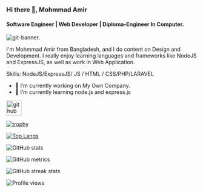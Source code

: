 
### Hi there 👋, Mohmmad Amir
#### Software Engineer | Web Developer | Diploma-Engineer In Computer.
![git-banner](https://user-images.githubusercontent.com/76723565/221138602-cf89ec31-9ff9-4c9a-9c50-707d3f8d8cd0.jpg).

I'm Mohmmad Amir from Bangladesh, and I do content on Design and Development. I really enjoy learning languages and frameworks like NodeJS and ExpressJS, as well as work in Web Application.

Skills: NodeJS/ExpressJS/ JS / HTML / CSS/PHP/LARAVEL

- 🔭 I’m currently working on My Own Company. 
- 🌱 I’m currently learning node.js and express.js 


[<img src='https://cdn.jsdelivr.net/npm/simple-icons@3.0.1/icons/github.svg' alt='github' height='40'>](https://github.com/Mohmmad-amir)  

[![trophy](https://github-profile-trophy.vercel.app/?username=Mohmmad-amir)](https://github.com/ryo-ma/github-profile-trophy)

[![Top Langs](https://github-readme-stats.vercel.app/api/top-langs/?username=Mohmmad-amir)](https://github.com/anuraghazra/github-readme-stats)

![GitHub stats](https://github-readme-stats.vercel.app/api?username=Mohmmad-amir&show_icons=true&count_private=true)  

![GitHub metrics](https://metrics.lecoq.io/Mohmmad-amir)  

![GitHub streak stats](https://streak-stats.demolab.com/?user=Mohmmad-amir)  

![Profile views](https://gpvc.arturio.dev/Mohmmad-amir)  
